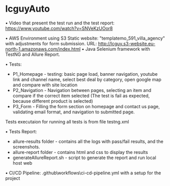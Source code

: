 # lcguyAuto

• Video that present the test run and the test report: https://www.youtube.com/watch?v=SNVeKzUOor8

• AWS Environment using S3 Static website: "templatemo_591_villa_agency" with adjustments for form submission.
URL: http://lcguy.s3-website.eu-north-1.amazonaws.com/index.html
• Java Selenium framework with TestNG and Allure Report.

• Tests: 
 * P1_Homepage - testing: basic page load, banner navigation, youtube link and channel name, select best deal by category, open google map and compare with site location
 * P2_Navigation - Navigation between pages, selecting an item and compare if the correct item selected (The test is fail as expected, because different product is selected)
 * P3_Form - Filling the form section on homepage and contact us page, validating email format, and navigation to submitted page. 

Tests executaion for running all tests is from file testng.xml

• Tests Report: 
 * allure-results folder - contains all the logs with pass/fail results, and the screenshots.
 * allure-report folder - contains html and css to display the results
 * generateAllureReport.sh - script to generate the report and run local host web

• CI/CD Pipeline: .github\workflows\ci-cd-pipeline.yml with a setup for the project
